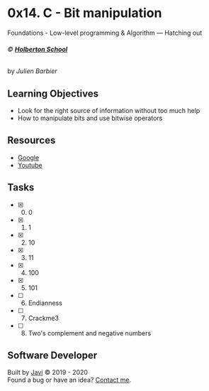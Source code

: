 # 0x14. C - Bit manipulation
Foundations - Low-level programming & Algorithm ― Hatching out

###### :copyright: **[Holberton School](https://www.holbertonschool.com/)**
by _Julien Barbier_

## Learning Objectives
* Look for the right source of information without too much help
* How to manipulate bits and use bitwise operators

## Resources
* [Google](https://www.google.com/webhp?q=bit+manipulation+C)
* [Youtube](https://www.youtube.com/results?search_query=bitwise+operators+in+c)

## Tasks
* [x] 0. 0
* [x] 1. 1
* [x] 2. 10
* [x] 3. 11
* [x] 4. 100
* [x] 5. 101
* [ ] 6. Endianness
* [ ] 7. Crackme3
* [ ] 8. Two's complement and negative numbers

## Software Developer
Built by [Javi](https://github.com/javi0b01) :copyright: 2019 - 2020  
Found a bug or have an idea? [Contact me](https://www.linkedin.com/in/javi0b01/).

